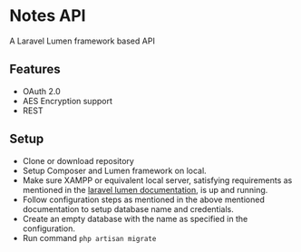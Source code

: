 # Notes API

A Laravel Lumen framework based API

## Features

 - OAuth 2.0
 - AES Encryption support
 - REST
 
## Setup

 - Clone or download repository
 - Setup Composer and Lumen framework on local.
 - Make sure XAMPP or equivalent local server, satisfying requirements as mentioned in the [laravel lumen documentation](https://lumen.laravel.com/docs), is up and running.
 - Follow configuration steps as mentioned in the above mentioned documentation to setup database name and credentials.
 - Create an empty database with the name as specified in the configuration.
 - Run command ```php artisan migrate```